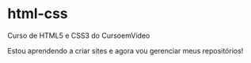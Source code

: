 # html-css
 Curso de HTML5 e CSS3 do CursoemVideo

Estou aprendendo a criar sites e agora vou gerenciar meus repositórios!


